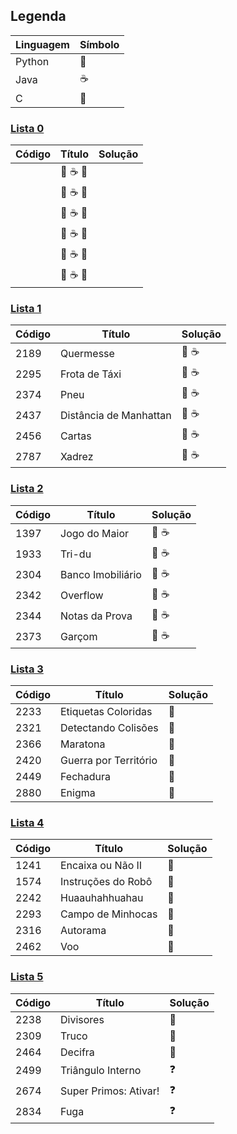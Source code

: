 ## Legenda

**Linguagem** | **Símbolo** |
--- | --- |
Python | :snake: |
Java | :coffee: |
C | :croissant: |

### [Lista 0](https://github.com/beatrizopdd/UFF_ListasBeecrowd/tree/master/lista_0)

**Código** | **Título** | **Solução** |
--- | --- | --- |
 |  | :snake: :coffee: :croissant: |
 |  | :snake: :coffee: :croissant: |
 |  | :snake: :coffee: :croissant: |
 |  | :snake: :coffee: :croissant: |
 |  | :snake: :coffee: :croissant: |
 |  | :snake: :coffee: :croissant: |


### [Lista 1](https://github.com/beatrizopdd/UFF_ListasBeecrowd/tree/master/lista_1)

**Código** | **Título** | **Solução** |
--- | --- | --- |
2189 | Quermesse | :snake: :coffee: |
2295 | Frota de Táxi | :snake: :coffee: |
2374 | Pneu | :snake: :coffee: |
2437 | Distância de Manhattan | :snake: :coffee: |
2456 | Cartas | :snake: :coffee: |
2787 | Xadrez | :snake: :coffee: |


### [Lista 2](https://github.com/beatrizopdd/UFF_ListasBeecrowd/tree/master/lista_2)

**Código** | **Título** | **Solução** |
--- | --- | --- |
1397 | Jogo do Maior | :snake: :coffee: |
1933 | Tri-du | :snake: :coffee: |
2304 | Banco Imobiliário | :snake: :coffee: |
2342 | Overflow | :snake: :coffee: |
2344 | Notas da Prova | :snake: :coffee: |
2373 | Garçom | :snake: :coffee:  |


### [Lista 3](https://github.com/beatrizopdd/UFF_ListasBeecrowd/tree/master/lista_3)

**Código** | **Título** | **Solução** |
--- | --- | --- |
2233 | Etiquetas Coloridas | :snake: |
2321 | Detectando Colisões | :snake: |
2366 | Maratona | :snake: |
2420 | Guerra por Território | :snake: |
2449 | Fechadura | :snake: |
2880 | Enigma | :snake: |


### [Lista 4](https://github.com/beatrizopdd/UFF_ListasBeecrowd/tree/master/lista_4)

**Código** | **Título** | **Solução** |
--- | --- | --- |
1241 | Encaixa ou Não II | :snake: |
1574 | Instruções do Robô | :snake: |
2242 | Huaauhahhuahau | :snake: |
2293 | Campo de Minhocas | :snake: |
2316 | Autorama | :snake: |
2462 | Voo | :snake: |


### [Lista 5](https://github.com/beatrizopdd/UFF_ListasBeecrowd/tree/master/lista_5)

**Código** | **Título** | **Solução** |
--- | --- | --- |
2238 | Divisores | :snake: |
2309 | Truco | :snake: |
2464 | Decifra | :snake: |
2499 | Triângulo Interno | :question: |
2674 | Super Primos: Ativar! | :question: |
2834 | Fuga | :question: |

